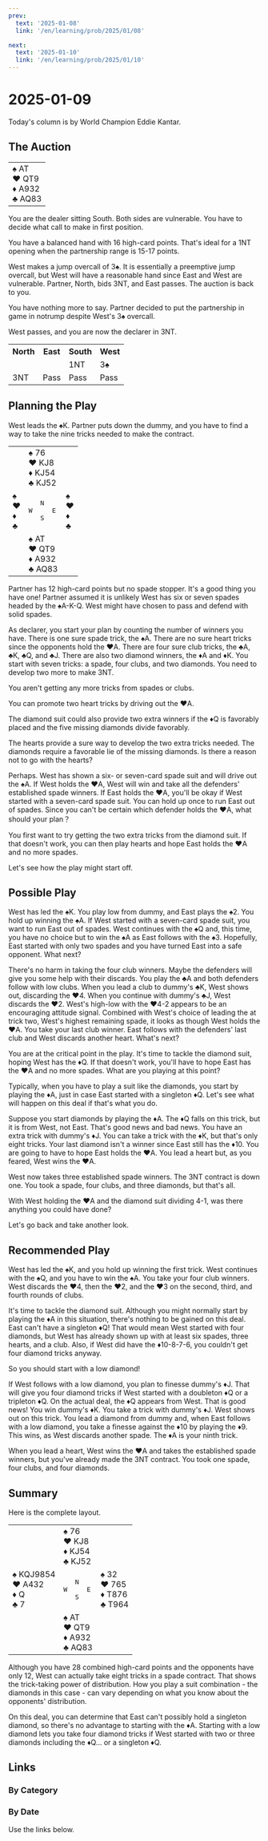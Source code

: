 ```yaml
---
prev:
  text: '2025-01-08'
  link: '/en/learning/prob/2025/01/08'

next:
  text: '2025-01-10'
  link: '/en/learning/prob/2025/01/10'
---
```


# 2025-01-09

Today's column is by World Champion Eddie Kantar.

<Badge type="warning" text="Play"/>

## The Auction

<table class="hand">
	<tr>
		<td>♠ AT<br>♥ QT9<br>♦ A932<br>♣ AQ83</td>
	</tr>
</table>

You are the dealer sitting South. Both sides are vulnerable. You have to decide what call to make in first position.

You have a balanced hand with 16 high-card points. That's ideal for a 1NT opening when the partnership range is 15-17 points.

West makes a jump overcall of 3♠. It is essentially a preemptive jump overcall, but West will have a reasonable hand since East and West are vulnerable. Partner, North, bids 3NT, and East passes. The auction is back to you.

You have nothing more to say. Partner decided to put the partnership in game in notrump despite West's 3♠ overcall.

West passes, and you are now the declarer in 3NT.

<table class="auction">
	<tr>
		<th>North</th>
		<th>East</th>
		<th>South</th>
		<th>West</th>
	</tr>
	<tr>
		<td></td>
		<td></td>
		<td>1NT</td>
		<td>3♠</td>
	</tr>
	<tr>
		<td>3NT</td>
		<td>Pass</td>
		<td>Pass</td>
		<td>Pass</td>
	</tr>
</table>

## Planning the Play

West leads the ♠K. Partner puts down the dummy, and you have to find a way to take the nine tricks needed to make the contract.

<table class="deal">
	<tr>
		<td></td>
		<td>♠ 76<br>♥ KJ8<br>♦ KJ54<br>♣ KJ52</td>
		<td></td>
	</tr>
	<tr>
		<td>♠ <br>♥ <br>♦ <br>♣ </td>
		<td><pre>   N<br>W     E<br>   S</pre></td>
		<td>♠ <br>♥ <br>♦ <br>♣ </td>
	</tr>
	<tr>
		<td></td>
		<td>♠ AT<br>♥ QT9<br>♦ A932<br>♣ AQ83</td>
		<td></td>
	</tr>
</table>

Partner has 12 high-card points but no spade stopper. It's a good thing you have one! Partner assumed it is unlikely West has six or seven spades headed by the ♠A-K-Q. West might have chosen to pass and defend with solid spades.

As declarer, you start your plan by counting the number of winners you have. There is one sure spade trick, the ♠A. There are no sure heart tricks since the opponents hold the ♥A. There are four sure club tricks, the ♣A, ♣K, ♣Q, and ♣J. There are also two diamond winners, the ♦A and ♦K. You start with seven tricks: a spade, four clubs, and two diamonds. You need to develop two more to make 3NT.

You aren't getting any more tricks from spades or clubs.

You can promote two heart tricks by driving out the ♥A.

The diamond suit could also provide two extra winners if the ♦Q is favorably placed and the five missing diamonds divide favorably.

The hearts provide a sure way to develop the two extra tricks needed. The diamonds require a favorable lie of the missing diamonds. Is there a reason not to go with the hearts?

Perhaps. West has shown a six- or seven-card spade suit and will drive out the ♠A. If West holds the ♥A, West will win and take all the defenders' established spade winners. If East holds the ♥A, you'll be okay if West started with a seven-card spade suit. You can hold up once to run East out of spades. Since you can't be certain which defender holds the ♥A, what should your plan？

You first want to try getting the two extra tricks from the diamond suit. If that doesn't work, you can then play hearts and hope East holds the ♥A and no more spades.

Let's see how the play might start off.

## Possible Play

West has led the ♠K. You play low from dummy, and East plays the ♠2. You hold up winning the ♠A. If West started with a seven-card spade suit, you want to run East out of spades. West continues with the ♠Q and, this time, you have no choice but to win the ♠A as East follows with the ♠3. Hopefully, East started with only two spades and you have turned East into a safe opponent. What next?

There's no harm in taking the four club winners. Maybe the defenders will give you some help with their discards. You play the ♣A and both defenders follow with low clubs. When you lead a club to dummy's ♣K, West shows out, discarding the ♥4. When you continue with dummy's ♣J, West discards the ♥2. West's high-low with the ♥4-2 appears to be an encouraging attitude signal. Combined with West's choice of leading the at trick two, West's highest remaining spade, it looks as though West holds the ♥A. You take your last club winner. East follows with the defenders' last club and West discards another heart. What's next?

You are at the critical point in the play. It's time to tackle the diamond suit, hoping West has the ♦Q. If that doesn't work, you'll have to hope East has the ♥A and no more spades. What are you playing at this point?

Typically, when you have to play a suit like the diamonds, you start by playing the ♦A, just in case East started with a singleton ♦Q. Let's see what will happen on this deal if that's what you do.

Suppose you start diamonds by playing the ♦A. The ♦Q falls on this trick, but it is from West, not East. That's good news and bad news. You have an extra trick with dummy's ♦J. You can take a trick with the ♦K, but that's only eight tricks. Your last diamond isn't a winner since East still has the ♦10. You are going to have to hope East holds the ♥A. You lead a heart but, as you feared, West wins the ♥A.

West now takes three established spade winners. The 3NT contract is down one. You took a spade, four clubs, and three diamonds, but that's all.

With West holding the ♥A and the diamond suit dividing 4-1, was there
anything you could have done?

Let's go back and take another look.

## Recommended Play

West has led the ♠K, and you hold up winning the first trick. West continues with the ♠Q, and you have to win the ♠A. You take your four club winners. West discards the ♥4, then the ♥2, and the ♥3 on the second, third, and fourth rounds of clubs.

It's time to tackle the diamond suit. Although you might normally start by playing the ♦A in this situation, there's nothing to be gained on this deal. East can't have a singleton ♦Q! That would mean West started with four diamonds, but West has already shown up with at least six spades, three hearts, and a club. Also, if West did have the ♦10-8-7-6, you couldn't get four diamond tricks anyway.

So you should start with a low diamond!

If West follows with a low diamond, you plan to finesse dummy's ♦J. That will give you four diamond tricks if West started with a doubleton ♦Q or a tripleton ♦Q. On the actual deal, the ♦Q appears from West. That is good news! You win dummy's ♦K. You take a trick with dummy's ♦J. West shows out on this trick. You lead a diamond from dummy and, when East follows with a low diamond, you take a finesse against the ♦10 by playing the ♦9. This wins, as West discards another spade. The ♦A is your ninth trick.

When you lead a heart, West wins the ♥A and takes the established spade winners, but you've already made the 3NT contract. You took one spade, four clubs, and four diamonds.

## Summary

Here is the complete layout.

<table class="deal">
	<tr>
		<td></td>
		<td>♠ 76<br>♥ KJ8<br>♦ KJ54<br>♣ KJ52</td>
		<td></td>
	</tr>
	<tr>
		<td>♠ KQJ9854<br>♥ A432<br>♦ Q<br>♣ 7</td>
		<td><pre>   N<br>W     E<br>   S</pre></td>
		<td>♠ 32<br>♥ 765<br>♦ T876<br>♣ T964</td>
	</tr>
	<tr>
		<td></td>
		<td>♠ AT<br>♥ QT9<br>♦ A932<br>♣ AQ83</td>
		<td></td>
	</tr>
</table>

Although you have 28 combined high-card points and the opponents have only 12, West can actually take eight tricks in a spade contract. That shows the trick-taking power of distribution. How you play a suit combination - the diamonds in this case - can vary depending on what you know about the opponents' distribution.

On this deal, you can determine that East can't possibly hold a singleton diamond, so there's no advantage to starting with the ♦A. Starting with a low diamond lets you take four diamond tricks if West started with two or three diamonds including the ♦Q... or a singleton ♦Q.

## Links

[<Badge type="tip" text="Go to Practice"/>](/en/practice/prob/2025/01/09)

### By Category

[<Badge type="tip" text="<--"/>](/en/learning/prob/2025/01/06)
[<Badge type="tip" text="Calendar"/>](/en/learning/calendar/2025/01)
[<Badge type="tip" text="-->"/>](/en/learning/prob/2025/01/10)

### By Date

Use the links below.